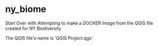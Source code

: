 # ny_biome
Start Over with Attempting to make a DOCKER Image from the QGIS file created for NY Biodiversity

The QGIS file's name is 'QGIS Project.qgs'
